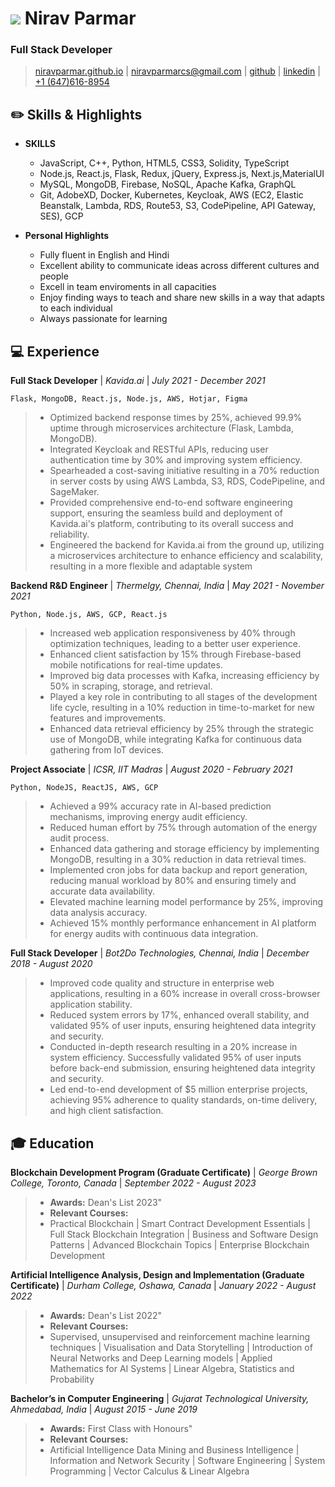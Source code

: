 # ![](#)  Nirav Parmar
### Full Stack Developer
> [niravparmar.github.io](http://niravparmar.github.io) | 
[niravparmarcs@gmail.com](mailto:niravparmarcs@gmail.com) |
[github](https://github.com/niravparmar) |
[linkedin](https://linkedin.com/in/nirav_621) |
[+1 (647)616-8954](tel:+16476168954)

## :pencil2: Skills & Highlights
* __SKILLS__
    * JavaScript, C++, Python, HTML5, CSS3, Solidity, TypeScript 
    * Node.js, React.js, Flask, Redux, jQuery, Express.js, Next.js,MaterialUI
    * MySQL, MongoDB, Firebase, NoSQL, Apache Kafka, GraphQL
    * Git, AdobeXD, Docker, Kubernetes, Keycloak, AWS (EC2, Elastic Beanstalk, Lambda, RDS, Route53, S3, CodePipeline, API Gateway, SES), GCP

* __Personal Highlights__
  * Fully fluent in English and Hindi
  * Excellent ability to communicate ideas across different cultures and people
  * Excell in team enviroments in all capacities
  * Enjoy finding ways to teach and share new skills in a way that adapts to each individual
  * Always passionate for learning

## :computer: Experience
**Full Stack Developer**
| _Kavida.ai_ | _July 2021 - December 2021_

`Flask, MongoDB, React.js, Node.js, AWS, Hotjar, Figma`
>* Optimized backend response times by 25%, achieved 99.9% uptime through microservices architecture (Flask, Lambda, MongoDB).
>* Integrated Keycloak and RESTful APIs, reducing user authentication time by 30% and improving system efficiency.
>* Spearheaded a cost-saving initiative resulting in a 70% reduction in server costs by using AWS Lambda, S3, RDS, CodePipeline, and SageMaker.
>* Provided comprehensive end-to-end software engineering support, ensuring the seamless build and deployment of Kavida.ai's platform, contributing to its overall success and reliability.
>* Engineered the backend for Kavida.ai from the ground up, utilizing a microservices architecture to enhance efficiency and scalability, resulting in a more flexible and adaptable system

**Backend R&D Engineer**
| _Thermelgy, Chennai, India_ | _May 2021 - November 2021_

`Python, Node.js, AWS, GCP, React.js`
>* Increased web application responsiveness by 40% through optimization techniques, leading to a better user experience.
>* Enhanced client satisfaction by 15% through Firebase-based mobile notifications for real-time updates.
>* Improved big data processes with Kafka, increasing efficiency by 50% in scraping, storage, and retrieval.
>* Played a key role in contributing to all stages of the development life cycle, resulting in a 10% reduction in time-to-market for new features and improvements.
>* Enhanced data retrieval efficiency by 25% through the strategic use of MongoDB, while integrating Kafka for continuous data gathering from IoT devices.

**Project Associate**
| _ICSR, IIT Madras_ | _August 2020 - February 2021_

`Python, NodeJS, ReactJS, AWS, GCP`
>* Achieved a 99% accuracy rate in AI-based prediction mechanisms, improving energy audit efficiency.
>* Reduced human effort by 75% through automation of the energy audit process.
>* Enhanced data gathering and storage efficiency by implementing MongoDB, resulting in a 30% reduction in data retrieval times.
>* Implemented cron jobs for data backup and report generation, reducing manual workload by 80% and ensuring timely and accurate data availability.
>* Elevated machine learning model performance by 25%, improving data analysis accuracy.
>* Achieved 15% monthly performance enhancement in AI platform for energy audits with continuous data integration.

**Full Stack Developer**
| _Bot2Do Technologies, Chennai, India_ | _December 2018 - August 2020_
 
>* Improved code quality and structure in enterprise web applications, resulting in a 60% increase in overall cross-browser application stability.
>* Reduced system errors by 17%, enhanced overall stability, and validated 95% of user inputs, ensuring heightened data integrity and security.
>* Conducted in-depth research resulting in a 20% increase in system efficiency. Successfully validated 95% of user inputs before back-end submission, ensuring heightened data integrity and security.
>* Led end-to-end development of $5 million enterprise projects, achieving 95% adherence to quality standards, on-time delivery, and high client satisfaction.


## :mortar_board: Education
**Blockchain Development Program (Graduate Certificate)**
| _George Brown College, Toronto, Canada_ | _September 2022 - August 2023_

>* **Awards:** Dean's List 2023"
>* **Relevant Courses:** 
 >* Practical Blockchain | Smart Contract Development Essentials | Full Stack Blockchain Integration | Business and Software Design Patterns | Advanced Blockchain Topics | Enterprise Blockchain Development

**Artificial Intelligence Analysis, Design and Implementation (Graduate Certificate)**
| _Durham College, Oshawa, Canada_ | _January 2022 - August 2022_

>* **Awards:** Dean's List 2022"
>* **Relevant Courses:**
>* Supervised, unsupervised and reinforcement machine learning techniques | Visualisation and Data Storytelling | Introduction of Neural Networks and Deep Learning models | Applied Mathematics for AI Systems | Linear Algebra, Statistics and Probability

**Bachelor’s in Computer Engineering**
| _Gujarat Technological University, Ahmedabad, India_ | _August 2015 - June 2019_

>* **Awards:** First Class with Honours"
>* **Relevant Courses:**
>* Artificial Intelligence Data Mining and Business Intelligence | Information and Network Security | Software Engineering | System Programming | Vector Calculus & Linear Algebra
